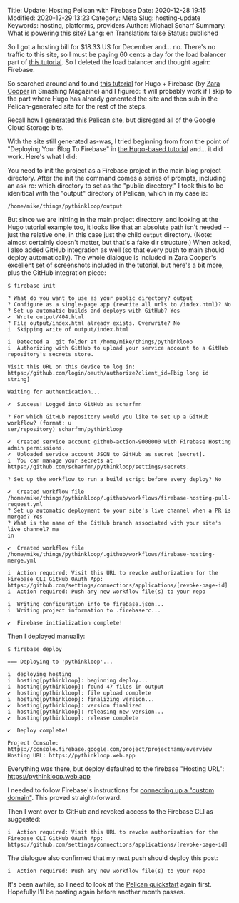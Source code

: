 Title: Update: Hosting Pelican with Firebase
Date: 2020-12-28 19:15
Modified: 2020-12-29 13:23
Category: Meta
Slug: hosting-update
Keywords: hosting, platforms, providers
Author: Michael Scharf
Summary: What is powering this site?
Lang: en
Translation: false
Status: published

So I got a hosting bill for $18.33 US for December and... no. There's no traffic to this site, so I must be paying 60 cents a day for the load balancer part of [this tutorial](https://cloud.google.com/storage/docs/hosting-static-website). So I deleted the load balancer and thought again: Firebase.

So searched around and found [this tutorial](https://www.smashingmagazine.com/2020/04/free-developer-blog-hugo-firebase/) for Hugo + Firebase (by [Zara Cooper](https://twitter.com/Zara__Cooper) in Smashing Magazine) and I figured: it will probably work if I skip to the part where Hugo has already generated the site and then sub in the Pelican-generated site for the rest of the steps.

Recall [how I generated this Pelican site](https://pythinkloop.com/site-mechanics.html), but disregard all of the Google Cloud Storage bits.

With the site still generated as-was, I tried beginning from from the point of "Deploying Your Blog To Firebase" in [the Hugo-based tutorial](https://www.smashingmagazine.com/2020/04/free-developer-blog-hugo-firebase/) and... it did work. Here's what I did:

You need to init the project as a Firebase project in the main blog project directory. After the init the command comes a series of prompts, including an ask re: which directory to set as the "public directory." I took this to be idenitical with the "output" directory of Pelican, which in my case is:

    /home/mike/things/pythinkloop/output

But since we are initting in the main project directory, and looking at the Hugo tutorial example too, it looks like that an absolute path isn't needed -- just the relative one, in this case just the child `output` directory. (Note: almost certainly doesn't matter, but that's a fake dir structure.) When asked, I also added GitHub integration as well (so that every push to main should deploy automatically). The whole dialogue is included in Zara Cooper's excellent set of screenshots included in the tutorial, but here's a bit more, plus the GitHub integration piece:

    $ firebase init

    ? What do you want to use as your public directory? output
    ? Configure as a single-page app (rewrite all urls to /index.html)? No
    ? Set up automatic builds and deploys with GitHub? Yes
    ✔  Wrote output/404.html
    ? File output/index.html already exists. Overwrite? No
    i  Skipping write of output/index.html

    i  Detected a .git folder at /home/mike/things/pythinkloop
    i  Authorizing with GitHub to upload your service account to a GitHub repository's secrets store.

    Visit this URL on this device to log in:
    https://github.com/login/oauth/authorize?client_id=[big long id string]

    Waiting for authentication...

    ✔  Success! Logged into GitHub as scharfmn

    ? For which GitHub repository would you like to set up a GitHub workflow? (format: u
    ser/repository) scharfmn/pythinkloop

    ✔  Created service account github-action-9000000 with Firebase Hosting admin permissions.
    ✔  Uploaded service account JSON to GitHub as secret [secret].
    i  You can manage your secrets at https://github.com/scharfmn/pythinkloop/settings/secrets.

    ? Set up the workflow to run a build script before every deploy? No

    ✔  Created workflow file /home/mike/things/pythinkloop/.github/workflows/firebase-hosting-pull-request.yml
    ? Set up automatic deployment to your site's live channel when a PR is merged? Yes
    ? What is the name of the GitHub branch associated with your site's live channel? ma
    in

    ✔  Created workflow file /home/mike/things/pythinkloop/.github/workflows/firebase-hosting-merge.yml

    i  Action required: Visit this URL to revoke authorization for the Firebase CLI GitHub OAuth App:
    https://github.com/settings/connections/applications/[revoke-page-id]
    i  Action required: Push any new workflow file(s) to your repo

    i  Writing configuration info to firebase.json...
    i  Writing project information to .firebaserc...

    ✔  Firebase initialization complete!

Then I deployed manually:

    $ firebase deploy

    === Deploying to 'pythinkloop'...

    i  deploying hosting
    i  hosting[pythinkloop]: beginning deploy...
    i  hosting[pythinkloop]: found 47 files in output
    ✔  hosting[pythinkloop]: file upload complete
    i  hosting[pythinkloop]: finalizing version...
    ✔  hosting[pythinkloop]: version finalized
    i  hosting[pythinkloop]: releasing new version...
    ✔  hosting[pythinkloop]: release complete

    ✔  Deploy complete!

    Project Console: https://console.firebase.google.com/project/projectname/overview
    Hosting URL: https://pythinkloop.web.app

Everything was there, but deploy defaulted to the firebase "Hosting URL": https://pythinkloop.web.app

I needed to follow Firebase's instructions for [connecting up a "custom domain"](https://firebase.google.com/docs/hosting/custom-domain). This proved straight-forward.

Then I went over to GitHub and revoked access to the Firebase CLI as suggested:

    i  Action required: Visit this URL to revoke authorization for the Firebase CLI GitHub OAuth App:
    https://github.com/settings/connections/applications/[revoke-page-id]

The dialogue also confirmed that my next push should deploy this post:

    i  Action required: Push any new workflow file(s) to your repo

It's been awhile, so I need to look at the [Pelican quickstart](https://docs.getpelican.com/en/latest/quickstart.html) again first. Hopefully I'll be posting again before another month passes.

